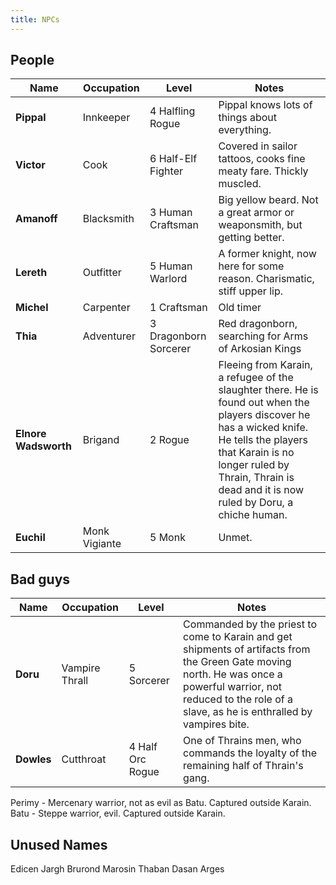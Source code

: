 ```yaml
---
title: NPCs
---
```


## People

| Name  | Occupation | Level  | Notes |
|---|---|---|---|
| **Pippal**            | Innkeeper     | 4 Halfling Rogue      | Pippal knows lots of things about everything. | 
| **Victor**            | Cook          | 6 Half-Elf Fighter    | Covered in sailor tattoos, cooks fine meaty fare. Thickly muscled. |
| **Amanoff**           | Blacksmith    | 3 Human Craftsman     | Big yellow beard. Not a great armor or weaponsmith, but getting better.  |
| **Lereth**            | Outfitter     | 5 Human Warlord       | A former knight, now here for some reason. Charismatic, stiff upper lip. |
| **Michel**            | Carpenter     | 1 Craftsman           | Old timer |
| **Thia**              | Adventurer    | 3 Dragonborn Sorcerer | Red dragonborn, searching for Arms of Arkosian Kings |
| **Elnore Wadsworth**  | Brigand       | 2 Rogue               | Fleeing from Karain, a refugee of the slaughter there. He is found out when the players discover he has a wicked knife. He tells the players that Karain is no longer ruled by Thrain, Thrain is dead and it is now ruled by Doru, a chiche human. |  
| **Euchil** | Monk Vigiante | 5 Monk | Unmet.


## Bad guys

| Name  | Occupation | Level  | Notes |
|---|---|---|---|
| **Doru**              | Vampire Thrall| 5 Sorcerer            | Commanded by the priest to come to Karain and get shipments of artifacts from the Green Gate moving north. He was once a powerful warrior, not reduced to the role of a slave, as he is enthralled by vampires bite. |
| **Dowles**            | Cutthroat     | 4 Half Orc Rogue      | One of Thrains men, who commands the loyalty of the remaining half of Thrain's gang. |


Perimy - Mercenary warrior, not as evil as Batu. Captured outside Karain.
Batu - Steppe warrior, evil. Captured outside Karain.

## Unused Names

Edicen
Jargh
Brurond
Marosin
Thaban
Dasan
Arges